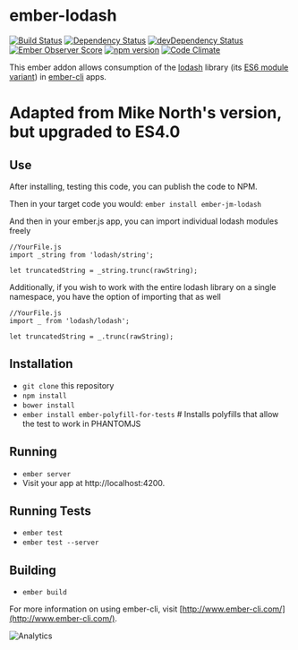 # ember-lodash

[![Build Status](https://travis-ci.org/mike-north/ember-lodash.svg?branch=master)](https://travis-ci.org/mike-north/ember-lodash)
[![Dependency Status](https://david-dm.org/mike-north/ember-lodash.svg)](https://david-dm.org/mike-north/ember-lodash)
[![devDependency Status](https://david-dm.org/mike-north/ember-lodash/dev-status.svg)](https://david-dm.org/mike-north/ember-lodash#info=devDependencies)
[![Ember Observer Score](http://emberobserver.com/badges/ember-lodash.svg)](http://emberobserver.com/addons/ember-lodash)
[![npm version](https://badge.fury.io/js/ember-lodash.svg)](http://badge.fury.io/js/ember-lodash)
[![Code Climate](https://codeclimate.com/github/mike-north/ember-lodash/badges/gpa.svg)](https://codeclimate.com/github/mike-north/ember-lodash)

This ember addon allows consumption of the [lodash](https://lodash.com/) library (its [ES6 module variant](https://github.com/lodash/lodash/tree/es)) in [ember-cli](http://ember-cli.com) apps.

# Adapted from Mike North's version, but upgraded to ES4.0
## Use

After installing, testing this code,
you can publish the code to NPM.

Then in your target code you would:
```ember install ember-jm-lodash```

And then in your ember.js app, you can import individual lodash modules freely

    //YourFile.js
    import _string from 'lodash/string';

    let truncatedString = _string.trunc(rawString);


Additionally, if you wish to work with the entire lodash library on a single namespace, you have the option of importing that as well

    //YourFile.js
    import _ from 'lodash/lodash';

    let truncatedString = _.trunc(rawString);


## Installation

* `git clone` this repository
* `npm install`
* `bower install`
* `ember install ember-polyfill-for-tests`   # Installs polyfills that allow the test to work in PHANTOMJS 


## Running

* `ember server`
* Visit your app at http://localhost:4200.

## Running Tests

* `ember test`
* `ember test --server`

## Building

* `ember build`

For more information on using ember-cli, visit [http://www.ember-cli.com/](http://www.ember-cli.com/).

![Analytics](https://ga-beacon.appspot.com/UA-66610985-1/mike-north/ember-lodash/readme)
